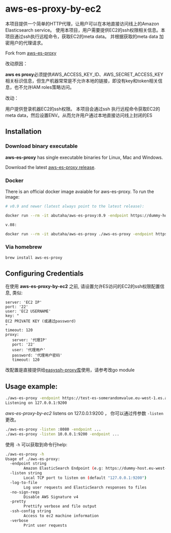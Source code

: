 # aws-es-proxy-by-ec2

本项目提供一个简单的HTTP代理，让用户可以在本地直接访问线上的Amazon Elasticsearch service。
使用本项目，用户需要提供EC2的ssh权限相关信息。本项目通过ssh执行远程命令，获取EC2的meta data。
并根据获取的meta data 加密用户的代理请求。


Fork from [aws-es-proxy](https://github.com/abutaha/aws-es-proxy)

改动原因：

**aws es proxy**必须提供AWS_ACCESS_KEY_ID、AWS_SECRET_ACCESS_KEY相关标识信息，但生产机器常常是不允许本地的链接，即没有key和token相关信息，也不允许IAM roles策略访问。

改动：

用户提供登录机器EC2的ssh权限。
本项目会通过ssh 执行远程命令获取EC2的meta data，然后设置ENV。从而允许用户通过本地直接访问线上封闭的ES

## Installation

### Download binary executable

**aws-es-proxy** has single executable binaries for Linux, Mac and Windows.

Download the latest [aws-es-proxy release](https://github.com/abutaha/aws-es-proxy/releases/).

### Docker

There is an official docker image avaiable for aws-es-proxy. To run the image:

```sh
# v0.9 and newer (latest always point to the latest release):

docker run --rm -it abutaha/aws-es-proxy:0.9 -endpoint https://dummy-host.ap-southeast-2.es.amazonaws.com

v.08:

docker run --rm -it abutaha/aws-es-proxy ./aws-es-proxy -endpoint https://dummy-host.ap-southeast-2.es.amazonaws.com

```
### Via homebrew

```sh
brew install aws-es-proxy
```
## Configuring Credentials

在使用 **aws-es-proxy-by-ec2** 之前, 请设置允许ES访问的EC2的ssh权限配置信息, 类似:

```
server: 'EC2 IP'
port: '22'
user: 'EC2 USERNAME'
key: "
EC2 PRIVATE KEY (或通过password)
"
timeout: 120
proxy:
   server: '代理IP'
   port: '22'
   user: '代理用户'
   password: '代理用户密码'
   timeout: 120
```

改配置是直接提供给[easyssh-proxy库](https://github.com/appleboy/easyssh-proxy)使用，请参考改go module

## Usage example:

```sh
./aws-es-proxy -endpoint https://test-es-somerandomvalue.eu-west-1.es.amazonaws.com
Listening on 127.0.0.1:9200
```

*aws-es-proxy-by-ec2* listens on 127.0.0.1:9200 ， 你可以通过传参数 `-listen`更改。

```sh
./aws-es-proxy -listen :8080 -endpoint ...
./aws-es-proxy -listen 10.0.0.1:9200 -endpoint ...
```

使用 `-h` 可以获取到命令行help:

```sh
./aws-es-proxy -h
Usage of ./aws-es-proxy:
  -endpoint string
        Amazon ElasticSearch Endpoint (e.g: https://dummy-host.eu-west-1.es.amazonaws.com)
  -listen string
        Local TCP port to listen on (default "127.0.0.1:9200")
  -log-to-file
        Log user requests and ElasticSearch responses to files
  -no-sign-reqs
        Disable AWS Signature v4
  -pretty
        Prettify verbose and file output
  -ssh-config string
        Access to ec2 machine information
  -verbose
        Print user requests
```

